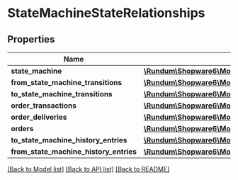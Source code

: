# StateMachineStateRelationships

## Properties
Name | Type | Description | Notes
------------ | ------------- | ------------- | -------------
**state_machine** | [**\Rundum\Shopware6\Model\StateMachineStateRelationshipsStateMachine**](StateMachineStateRelationshipsStateMachine.md) |  | [optional] 
**from_state_machine_transitions** | [**\Rundum\Shopware6\Model\StateMachineStateRelationshipsFromStateMachineTransitions**](StateMachineStateRelationshipsFromStateMachineTransitions.md) |  | [optional] 
**to_state_machine_transitions** | [**\Rundum\Shopware6\Model\StateMachineStateRelationshipsToStateMachineTransitions**](StateMachineStateRelationshipsToStateMachineTransitions.md) |  | [optional] 
**order_transactions** | [**\Rundum\Shopware6\Model\StateMachineStateRelationshipsOrderTransactions**](StateMachineStateRelationshipsOrderTransactions.md) |  | [optional] 
**order_deliveries** | [**\Rundum\Shopware6\Model\StateMachineStateRelationshipsOrderDeliveries**](StateMachineStateRelationshipsOrderDeliveries.md) |  | [optional] 
**orders** | [**\Rundum\Shopware6\Model\StateMachineStateRelationshipsOrders**](StateMachineStateRelationshipsOrders.md) |  | [optional] 
**to_state_machine_history_entries** | [**\Rundum\Shopware6\Model\StateMachineStateRelationshipsToStateMachineHistoryEntries**](StateMachineStateRelationshipsToStateMachineHistoryEntries.md) |  | [optional] 
**from_state_machine_history_entries** | [**\Rundum\Shopware6\Model\StateMachineStateRelationshipsFromStateMachineHistoryEntries**](StateMachineStateRelationshipsFromStateMachineHistoryEntries.md) |  | [optional] 

[[Back to Model list]](../../README.md#documentation-for-models) [[Back to API list]](../../README.md#documentation-for-api-endpoints) [[Back to README]](../../README.md)

